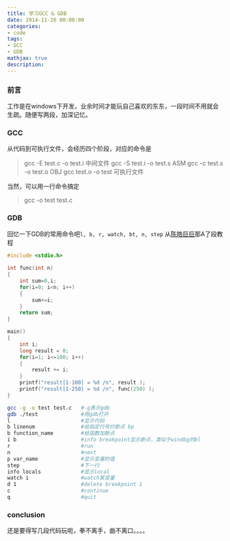 ```yaml
---
title: 学习GCC & GDB
date: 2014-11-26 00:00:00
categories:
- code
tags: 
- GCC
- GDB
mathjax: true
description: 
---
```


### 前言
工作是在windows下开发，业余时间才能玩自己喜欢的东东，一段时间不用就会生疏。随便写两段，加深记忆。

### GCC
从代码到可执行文件，会经历四个阶段，对应的命令是
> gcc -E  test.c -o test.i 中间文件
> gcc -S test.i -o test.s  ASM
> gcc -c test.s -o test.o  OBJ
> gcc test.o -o test       可执行文件

<!--more-->

当然，可以用一行命令搞定

> gcc -o test test.c


### GDB
回忆一下GDB的常用命令吧`l, b, r, watch, bt, n, step`
从[陈皓巨巨](http://coolshell.cn/)那A了段教程
``` cpp
#include <stdio.h>
     
int func(int n)
{
    int sum=0,i;
    for(i=0; i<n; i++)
    {
        sum+=i;
    }
    return sum;
}

main()
{
    int i;
    long result = 0;
    for(i=1; i<=100; i++)
    {
        result += i;
    }
    printf("result[1-100] = %d /n", result );
    printf("result[1-250] = %d /n", func(250) );
}
```

``` sh
gcc -g -o test test.c 	#-g表示gdb
gdb ./test 				#用gdb打开
l 						#显示代码
b linenum				#给指定行号价断点 bp
b function_name			#给函数加断点
i b						#info breakpoint显示断点，类似于windbg的bl
r						#run
n						#next
p var_name				#显示变量的值
step					#下一行
info locals				#显示local
watch i					#watch某变量
d 1						#delete breakpoint 1
c						#continue
q						#quit
```



### conclusion
还是要得写几段代码玩呃，拳不离手，曲不离口。。。。
